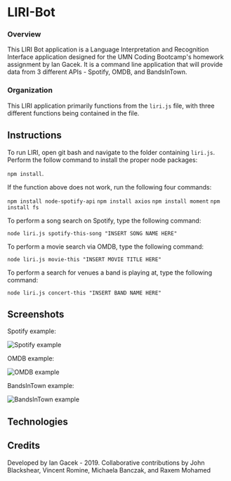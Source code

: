 # LIRI-Bot

### Overview

This LIRI Bot application is a Language Interpretation and Recognition Interface application designed for the UMN Coding Bootcamp's homework assignment by Ian Gacek. It is a command line application that will provide data from 3 different APIs - Spotify, OMDB, and BandsInTown.

### Organization

This LIRI application primarily functions from the `liri.js` file, with three different functions being contained in the file.

## Instructions

To run LIRI, open git bash and navigate to the folder containing `liri.js`. Perform the follow command to install the proper node packages:

`npm install`.

If the function above does not work, run the following four commands:

`npm install node-spotify-api`
`npm install axios`
`npm install moment`
`npm install fs`

To perform a song search on Spotify, type the following command:

`node liri.js spotify-this-song "INSERT SONG NAME HERE"`

To perform a movie search via OMDB, type the following command:

`node liri.js movie-this "INSERT MOVIE TITLE HERE"`

To perform a search for venues a band is playing at, type the following command:

`node liri.js concert-this "INSERT BAND NAME HERE"`

## Screenshots

Spotify example:

![Spotify example](https://github.com/iangacek/liri-node-app/blob/master/assets/screenshots/Spotify-example.PNG)

OMDB example:

![OMDB example](https://github.com/iangacek/liri-node-app/blob/master/assets/screenshots/OMDB-example.PNG)

BandsInTown example:

![BandsInTown example](https://github.com/iangacek/liri-node-app/blob/master/assets/screenshots/BandsInTown-example.PNG)

## Technologies

## Credits

Developed by Ian Gacek - 2019. Collaborative contributions by John Blackshear, Vincent Romine, Michaela Banczak, and Raxem Mohamed